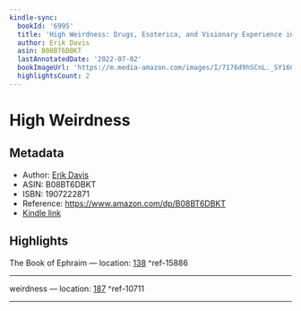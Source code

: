 ```yaml
---
kindle-sync:
  bookId: '6995'
  title: 'High Weirdness: Drugs, Esoterica, and Visionary Experience in the Seventies'
  author: Erik Davis
  asin: B08BT6DBKT
  lastAnnotatedDate: '2022-07-02'
  bookImageUrl: 'https://m.media-amazon.com/images/I/7176d9hSCnL._SY160.jpg'
  highlightsCount: 2
---
```

# High Weirdness
## Metadata
* Author: [Erik Davis](https://www.amazon.com/Erik-Davis/e/B001H6MRS4/ref=dp_byline_cont_ebooks_1)
* ASIN: B08BT6DBKT
* ISBN: 1907222871
* Reference: https://www.amazon.com/dp/B08BT6DBKT
* [Kindle link](kindle://book?action=open&asin=B08BT6DBKT)

## Highlights
The Book of Ephraim — location: [138](kindle://book?action=open&asin=B08BT6DBKT&location=138) ^ref-15886

---
weirdness — location: [187](kindle://book?action=open&asin=B08BT6DBKT&location=187) ^ref-10711

---

